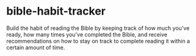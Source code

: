 # bible-habit-tracker
Build the habit of reading the Bible by keeping track of how much you've ready, how many times you've completed the Bible, and receive recommendations on how to stay on track to complete reading it within a certain amount of time.
